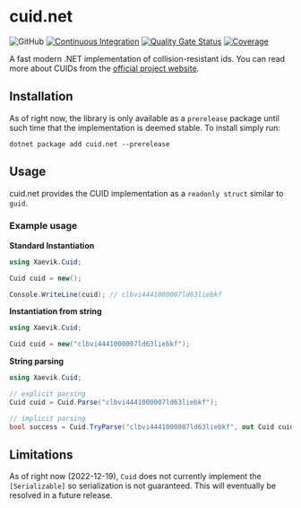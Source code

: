 # cuid.net

![GitHub](https://img.shields.io/github/license/xaevik/cuid.net?logo=github&style=flat) [![Continuous Integration](https://github.com/xaevik/cuid.net/actions/workflows/ci.yaml/badge.svg)](https://github.com/xaevik/cuid.net/actions/workflows/ci.yaml) [![Quality Gate Status](https://sonarcloud.io/api/project_badges/measure?project=cuid.net&metric=alert_status)](https://sonarcloud.io/summary/new_code?id=cuid.net) [![Coverage](https://sonarcloud.io/api/project_badges/measure?project=cuid.net&metric=coverage)](https://sonarcloud.io/summary/new_code?id=cuid.net) 

A fast modern .NET implementation of collision-resistant ids. You can read more about CUIDs from the [official project website](https://usecuid.org/).

## Installation

As of right now, the library is only available as a `prerelease` package until such time that the implementation is deemed stable. To install simply run:

`dotnet package add cuid.net --prerelease` 

## Usage

cuid.net provides the CUID implementation as a `readonly struct` similar to `guid`. 

### Example usage

**Standard Instantiation**

```csharp
using Xaevik.Cuid;

Cuid cuid = new();

Console.WriteLine(cuid); // clbvi4441000007ld63liebkf
```

**Instantiation from string**

```csharp
using Xaevik.Cuid;

Cuid cuid = new("clbvi4441000007ld63liebkf");
```

**String parsing**

```csharp
using Xaevik.Cuid;

// explicit parsing
Cuid cuid = Cuid.Parse("clbvi4441000007ld63liebkf");

// implicit parsing
bool success = Cuid.TryParse("clbvi4441000007ld63liebkf", out Cuid cuid);
```

## Limitations

As of right now (2022-12-19), `Cuid` does not currently implement the `[Serializable]` so serialization is not guaranteed. This will eventually be resolved in a future release.



